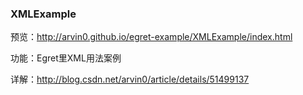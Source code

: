 ### XMLExample

预览：http://arvin0.github.io/egret-example/XMLExample/index.html

功能：Egret里XML用法案例

详解：http://blog.csdn.net/arvin0/article/details/51499137


